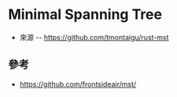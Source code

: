 # Minimal Spanning Tree

* 來源 -- https://github.com/tmontaigu/rust-mst

## 參考

* https://github.com/frontsideair/mst/
